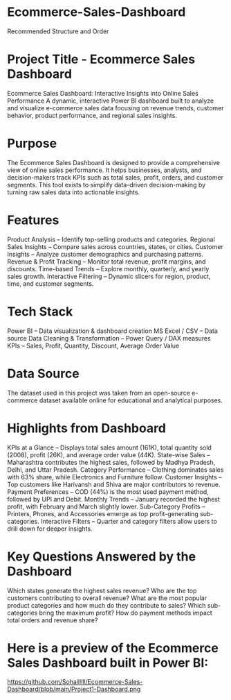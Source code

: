 # Ecommerce-Sales-Dashboard
Recommended Structure and Order

# Project Title - Ecommerce Sales Dashboard
Ecommerce Sales Dashboard: Interactive Insights into Online Sales Performance
A dynamic, interactive Power BI dashboard built to analyze and visualize e-commerce sales data focusing on revenue trends, customer behavior, product performance, and regional sales insights.

# Purpose
The Ecommerce Sales Dashboard is designed to provide a comprehensive view of online sales performance. It helps businesses, analysts, and decision-makers track KPIs such as total sales, profit, orders, and customer segments. This tool exists to simplify data-driven decision-making by turning raw sales data into actionable insights.

# Features
Product Analysis – Identify top-selling products and categories.
Regional Sales Insights – Compare sales across countries, states, or cities.
Customer Insights – Analyze customer demographics and purchasing patterns.
Revenue & Profit Tracking – Monitor total revenue, profit margins, and discounts.
Time-based Trends – Explore monthly, quarterly, and yearly sales growth.
Interactive Filtering – Dynamic slicers for region, product, time, and customer segments.

# Tech Stack
Power BI – Data visualization & dashboard creation
MS Excel / CSV – Data source
Data Cleaning & Transformation – Power Query / DAX measures
KPIs – Sales, Profit, Quantity, Discount, Average Order Value

# Data Source
The dataset used in this project was taken from an open-source e-commerce dataset available online for educational and analytical purposes.

# Highlights from Dashboard
KPIs at a Glance – Displays total sales amount (161K), total quantity sold (2008), profit (26K), and average order value (44K).
State-wise Sales – Maharashtra contributes the highest sales, followed by Madhya Pradesh, Delhi, and Uttar Pradesh.
Category Performance – Clothing dominates sales with 63% share, while Electronics and Furniture follow.
Customer Insights – Top customers like Harivansh and Shiva are major contributors to revenue.
Payment Preferences – COD (44%) is the most used payment method, followed by UPI and Debit.
Monthly Trends – January recorded the highest profit, with February and March slightly lower.
Sub-Category Profits – Printers, Phones, and Accessories emerge as top profit-generating sub-categories.
Interactive Filters – Quarter and category filters allow users to drill down for deeper insights.

# Key Questions Answered by the Dashboard
Which states generate the highest sales revenue?
Who are the top customers contributing to overall revenue?
What are the most popular product categories and how much do they contribute to sales?
Which sub-categories bring the maximum profit?
How do payment methods impact total orders and revenue share?

# Here is a preview of the Ecommerce Sales Dashboard built in Power BI:
https://github.com/Sohailllll/Ecommerce-Sales-Dashboard/blob/main/Project1-Dashboard.png
